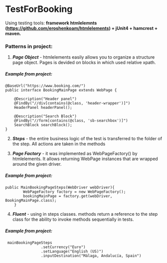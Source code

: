 # TestForBooking

Using testing tools: **framework htmlelemnts (https://github.com/eroshenkoam/htmlelements) + jUnit4 + hamcrest + maven.** 

### Patterns in project: 
1. ***Page Object*** - htmlelements easily allows you to organize a structure page object. Pages is devided on blocks in which used relative xpath.
##### Example from project:
```
@BaseUrl("https://www.booking.com/")
public interface BookingMainPage extends WebPage {

    @Description("Header panel")
    @FindBy("//div[contains(@class, 'header-wrapper')]")
    HeaderPanel headerPanel();

    @Description("Search Block")
    @FindBy("//form[contains(@class, 'sb-searchbox')]")
    SearchBlock searchBlock();
}
```
2. ***Steps*** - the entire business logic of the test is transferred to the folder of the step. All actions are taken in the methods

3. ***Page Factory*** - it was implemented as WebPageFactory() by htmlelements. It allows returning WebPage instances that are wrapped around the given driver.
##### Example from project:
```
public MainBookingPageSteps(WebDriver webDriver){
        WebPageFactory factory = new WebPageFactory();
        bookingMainPage = factory.get(webDriver, BookingMainPage.class);
    }
```

4. ***Fluent*** - using in steps classes. methods return a reference to the step class for the ability to invoke methods sequentially in tests. 
##### Example from project:
```
 mainBookingPageSteps
                .setCurrency("Euro")
                .setLanguage("English (US)")
                .inputDestination("Málaga, Andalucía, Spain")
```




